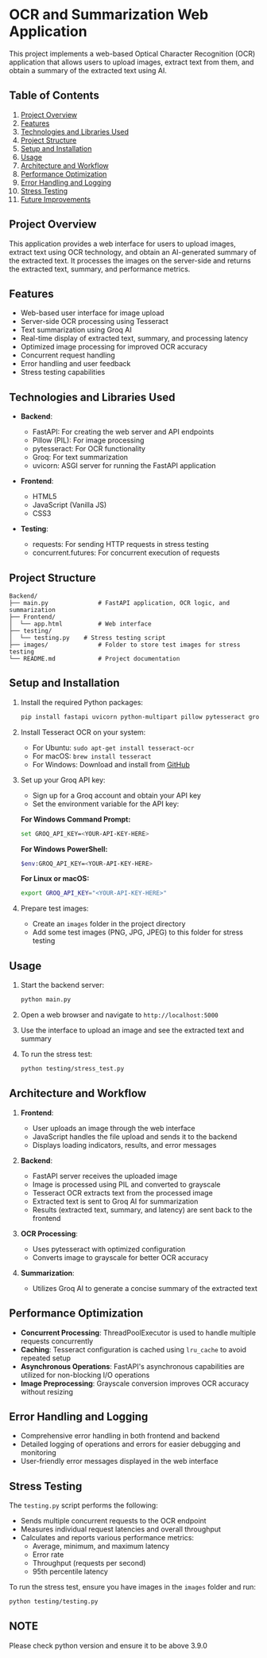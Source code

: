 
# OCR and Summarization Web Application

This project implements a web-based Optical Character Recognition (OCR) application that allows users to upload images, extract text from them, and obtain a summary of the extracted text using AI.

## Table of Contents

1. [Project Overview](#project-overview)
2. [Features](#features)
3. [Technologies and Libraries Used](#technologies-and-libraries-used)
4. [Project Structure](#project-structure)
5. [Setup and Installation](#setup-and-installation)
6. [Usage](#usage)
7. [Architecture and Workflow](#architecture-and-workflow)
8. [Performance Optimization](#performance-optimization)
9. [Error Handling and Logging](#error-handling-and-logging)
10. [Stress Testing](#stress-testing)
11. [Future Improvements](#future-improvements)

## Project Overview

This application provides a web interface for users to upload images, extract text using OCR technology, and obtain an AI-generated summary of the extracted text. It processes the images on the server-side and returns the extracted text, summary, and performance metrics.

## Features

- Web-based user interface for image upload
- Server-side OCR processing using Tesseract
- Text summarization using Groq AI
- Real-time display of extracted text, summary, and processing latency
- Optimized image processing for improved OCR accuracy
- Concurrent request handling
- Error handling and user feedback
- Stress testing capabilities

## Technologies and Libraries Used

- **Backend**:
  - FastAPI: For creating the web server and API endpoints
  - Pillow (PIL): For image processing
  - pytesseract: For OCR functionality
  - Groq: For text summarization
  - uvicorn: ASGI server for running the FastAPI application

- **Frontend**:
  - HTML5
  - JavaScript (Vanilla JS)
  - CSS3

- **Testing**:
  - requests: For sending HTTP requests in stress testing
  - concurrent.futures: For concurrent execution of requests

## Project Structure

```
Backend/
├── main.py              # FastAPI application, OCR logic, and summarization
├── Frontend/
│  └── app.html          # Web interface
├── testing/
│  └── testing.py    # Stress testing script
├── images/              # Folder to store test images for stress testing
└── README.md            # Project documentation
```

## Setup and Installation

1. Install the required Python packages:
   ```bash
   pip install fastapi uvicorn python-multipart pillow pytesseract groq requests
   ```

2. Install Tesseract OCR on your system:
   - For Ubuntu: `sudo apt-get install tesseract-ocr`
   - For macOS: `brew install tesseract`
   - For Windows: Download and install from [GitHub](https://github.com/UB-Mannheim/tesseract/wiki)

3. Set up your Groq API key:
   - Sign up for a Groq account and obtain your API key
   - Set the environment variable for the API key:

   **For Windows Command Prompt:**
   ```bash
   set GROQ_API_KEY=<YOUR-API-KEY-HERE>
   ```

   **For Windows PowerShell:**
   ```bash
   $env:GROQ_API_KEY=<YOUR-API-KEY-HERE>
   ```

   **For Linux or macOS:**
   ```bash
   export GROQ_API_KEY="<YOUR-API-KEY-HERE>"
   ```

4. Prepare test images:
   - Create an `images` folder in the project directory
   - Add some test images (PNG, JPG, JPEG) to this folder for stress testing

## Usage

1. Start the backend server:
   ```bash
   python main.py
   ```

2. Open a web browser and navigate to `http://localhost:5000`

3. Use the interface to upload an image and see the extracted text and summary

4. To run the stress test:
   ```bash
   python testing/stress_test.py
   ```

## Architecture and Workflow

1. **Frontend**:
   - User uploads an image through the web interface
   - JavaScript handles the file upload and sends it to the backend
   - Displays loading indicators, results, and error messages

2. **Backend**:
   - FastAPI server receives the uploaded image
   - Image is processed using PIL and converted to grayscale
   - Tesseract OCR extracts text from the processed image
   - Extracted text is sent to Groq AI for summarization
   - Results (extracted text, summary, and latency) are sent back to the frontend

3. **OCR Processing**:
   - Uses pytesseract with optimized configuration
   - Converts image to grayscale for better OCR accuracy

4. **Summarization**:
   - Utilizes Groq AI to generate a concise summary of the extracted text

## Performance Optimization

- **Concurrent Processing**: ThreadPoolExecutor is used to handle multiple requests concurrently
- **Caching**: Tesseract configuration is cached using `lru_cache` to avoid repeated setup
- **Asynchronous Operations**: FastAPI's asynchronous capabilities are utilized for non-blocking I/O operations
- **Image Preprocessing**: Grayscale conversion improves OCR accuracy without resizing

## Error Handling and Logging

- Comprehensive error handling in both frontend and backend
- Detailed logging of operations and errors for easier debugging and monitoring
- User-friendly error messages displayed in the web interface

## Stress Testing

The `testing.py` script performs the following:

- Sends multiple concurrent requests to the OCR endpoint
- Measures individual request latencies and overall throughput
- Calculates and reports various performance metrics:
  - Average, minimum, and maximum latency
  - Error rate
  - Throughput (requests per second)
  - 95th percentile latency

To run the stress test, ensure you have images in the `images` folder and run:
```bash
python testing/testing.py
```
## NOTE
Please check python version and ensure it to be above 3.9.0

